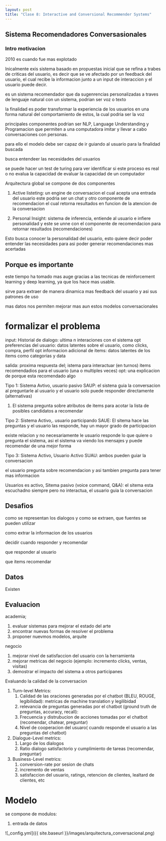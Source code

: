 ```yaml
---
layout: post
title: "Clase 8: Interactive and Conversional Recommender Systems"
---
```


## Sistema Recomendadores Conversasionales


### Intro motivacion

2010 es cuando fue mas explotado


Inicalmente exis sistema basado en propuestas inicial que se refina a trabes de criticas del usuario, es decir que se ve afectado por un feedback del usuario, el cual recibe la informacion junto a un input de interaccion y el usuario puede decir.


es un sistema recomendador que da sugenrencias personalizadas a traves de lenguaje natural con un sistema, podrian ser voz o texto

la finalidad es poder transformar la experiencia de los usuarios en una forma natural del comportamiento de estos, la cual podria ser la voz

principales componentes podrian ser NLP, Language Understanding y Programacion que permiten a una computadora imitar y llevar a cabo conversaciones con personas.

para ello el modelo debe ser capaz de ir guiando al usuario para la finalidad buscada

busca entendeer las necesidades del usuarios


se puede hacer un test de turing para ver identificar si este proceso es real o no
evalua la capacidad de evaluar la capacidad de un computador

Arquitectura global
se compone de dos componentes
1. Active listeting: un engine de conversacion el cual acepta una entrada del usuario este podria ser un chat y otro componente de recomendacion el cual retorna resultados en funcion de la atencion de la conversacion

2. Personal Insight: sistema de inferencia, entiende al usuario e infiere personalidad y este se unne con el componente de recomendacion para retornar resultados (recomendaciones)


Esto busca conocer la personalidad del usuario, esto quiere decir poder entender las necesidades para asi poder generar recomendaciones mas acertadas


## Porque es importante

este tiempo ha tomado mas auge gracias a las tecnicas de reinforcement learning y deep learning, ya que los hace mas usable.

sirve para extraer de manera dinamica mas feedback del usuario y asi sus patrones de uso

mas datos nos permiten mejorar mas aun estos modelos conversacionales


# formalizar el problema

input:
Historial de dialogo: ultima n interaciones con el sistema
opt preferencias del usuario: datos latentes sobre el usuario, como clicks, compra, perfil
opt informacion adicional de items: datos latentes de los items como categorias y data


salida: 
proxima respuesta del; istema para interactuar (en turnos)
items recomendadios para el usuario (una o multiples veces)
opt: una explicacion de porque esta recomendado algo

Tipo 1: Sistema Avtivo, usuario pasivo SAUP: el sistena guia la conversacion al preguntarle al usuario y el usuario solo puede responder directamente (alternativas)

1. El sistema pregunta sobre atributos de items para acotar la lista de posibles candidatos a recomendar

Tipo 2: Sistema Activo,. usuario participando SAUE: El sitema hace las preguntas y el usuario las responde, hay un mayor grado de participacion

existe relacion y no necesariamente le usuario responde lo que quiere o pregunta el sistema, asi el sistema va viendo los mensajes y puede recomendar de una mejor forma

Tipo 3: Sistema Activo, Usuario Activo SUAU: ambos pueden guiar la conversacion

el usuario pregunta sobre recomendacion y asi tambien pregunta para tener mas informacion

Usuarios es activo, Sitema pasivo (voice command, Q&A):
el sitema esta escuchadno siempre pero no interactua, el usuario guia la conversacion


## Desafios

como se representan los dialogos y como se extraen, que fuentes se pueden utilizar

como extrar la informacion de los usuarios

decidir cuando responder y recomendar

que responder al usuario

que items recomendar

## Datos

Existen 


## Evaluacion

academia;
1. evaluar sistemas para mejorar el estado del arte
2. encontrar nuevas formas de resolver el problema
3. proponer nuevmos modelos, arquite

negocio
1. mejorar nivel de satisfaccion del usuario con la herramienta
2. mejorar metricas del negocio (ejemplo: incremento clicks, ventas, visitas)
3. demostrar el impacto del sistema a otros participanes

Evaluando la calidad de la conversacion

1. Turn-level Metrics:
   1. Calidad de las oraciones generadas por el chatbot (BLEU, ROUGE, legibilidad): metricas de machine translation y legilibidad
   2. relevancia de preguntas generadas por el chatbot (ground truth de preguntas, accuracy, recall): 
   3. Frecuencia y distrubucion de acciones tomadas por el chatbot (recomendar, chatear, preguntar)
   4. Nivel de cooperacion del usuaro( cuando responde el usuario a las preguntas del chatbot)
2. Dialogue-Level metrics:
   1. Largo de los dialogos
   2. Ratio dialogo satisfactorio y cumplimiento de tareas (recomendar, preguntar)
3. Business-Level metrics:
   1. conversion-rate por sesion de chats
   2. incremento de ventas
   3. satisfaccion del usuario, ratings, retencion de clientes, lealtard de clientes, etc


# Modelo

se compone de modulos:
1. entrada de datos


![_config.yml]({{ site.baseurl }}/images/arquitectura_conversacional.png)
